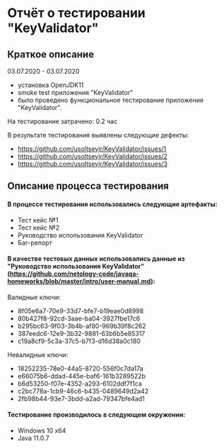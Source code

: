 # Отчёт о тестировании "KeyValidator"

## Краткое описание

03.07.2020 - 03.07.2020 
* установка OpenJDK11
* smoke test приложения "KeyValidator"
* было проведено функциональное тестирование приложения "KeyValidator".


На тестирование затрачено: 0.2 час

В результате тестирования выявлены следующие дефекты:

* https://github.com/usoltsevjr/KeyValidator/issues/1
* https://github.com/usoltsevjr/KeyValidator/issues/2
* https://github.com/usoltsevjr/KeyValidator/issues/3

## Описание процесса тестирования
#### В процессе тестирования использовались следующие артефакты:

* Тест кейс №1
* Тест кейс №2
* Руководство использования KeyValidator
* Баг-репорт


#### В качестве тестовых данных использовались данные из "Руководство использования KeyValidator" (https://github.com/netology-code/javaqa-homeworks/blob/master/intro/user-manual.md):

Валидные ключи:

* 8f05e6a7-70e9-33d7-bfe7-b19eae0d8998
* 80b427f8-92cd-3aae-ba04-3927fbe17c6
* b295bc63-9f03-3b4b-af80-969b39f8c262
* 387eedc6-12e9-3b32-9881-63b6b5e85317
* c19a8cf9-5c3a-37c5-b7f3-d16d38a0c180

Невалидные ключи:

* 18252235-78e0-44a5-8720-556f0c7da17a
* e66075b6-ddad-445e-baf6-161b3289522b
* b6d53250-f07e-4352-a293-6102ddf7f1ca
* c2bc778a-1cb9-46c6-b435-0489649d2a42
* 2fb98b44-93e7-3bdd-a2ad-79347bfe4ad1


#### Тестирование производилось в следующем окружении:

* Windows 10 x64 
* Java 11.0.7
